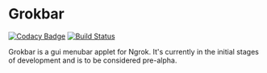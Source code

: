 # Grokbar
[![Codacy Badge](https://api.codacy.com/project/badge/Grade/0de059c0bb4d4806abf483cbca48fdb7)](https://www.codacy.com/app/ryantstone/Grokbar?utm_source=github.com&amp;utm_medium=referral&amp;utm_content=ryantstone/Grokbar&amp;utm_campaign=Badge_Grade) [![Build Status](https://travis-ci.com/ryantstone/Grokbar.svg?branch=master)](https://travis-ci.com/ryantstone/Grokbar)

Grokbar is a gui menubar applet for Ngrok. It's currently in the initial stages of development and is to be considered pre-alpha.
